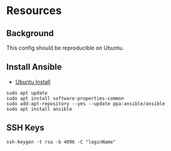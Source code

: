 # Resources

## Background

This config should be reproducible on Ubuntu. 

## Install Ansible 

- [Ubuntu Install](https://docs.ansible.com/ansible/latest/installation_guide/installation_distros.html#installing-ansible-on-ubuntu)

```
sudo apt update
sudo apt install software-properties-common
sudo add-apt-repository --yes --update ppa:ansible/ansible
sudo apt install ansible
```

## SSH Keys

```
ssh-keygen -t rsa -b 4096 -C "loginName"
```

```
